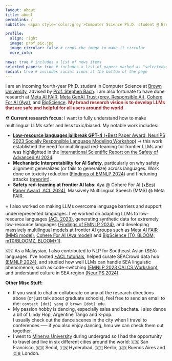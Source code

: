 ```yaml
---
layout: about
title: about
permalink: /
subtitle: <span style='color:grey'>Computer Science Ph.D. student @ Brown University<br>Research Scientist Intern @ <a href='https://ai.meta.com/' style='color:#222222'>Meta AI (FAIR)</a>, Collaborator @ <a href='https://cohere.com/research' style='color:#222222'>Cohere For AI</a></span>

profile:
  align: right
  image: prof_pic.jpg
  image_circular: false # crops the image to make it circular
  more_info: 

news: true # includes a list of news items
selected_papers: true # includes a list of papers marked as "selected={true}"
social: true # includes social icons at the bottom of the page
---
```


I am an incoming fourth-year Ph.D. student in Computer Science at [Brown University](https://cs.brown.edu/), advised by [Prof. Stephen Bach](https://scholar.google.com/citations?user=hs6pGXoAAAAJ&hl=en). I am also fortunate to have done research at [Meta AI FAIR](https://ai.meta.com/research/), [Meta GenAI Trust (prev. Responsible AI)](https://ai.meta.com/research/), [Cohere For AI (Aya)](https://cohere.com/research/aya), and [BigScience](https://bigscience.huggingface.co/). **<span style="color:brown; font-weight: bold;">My broad research vision is to develop LLMs that are safe and helpful for all users around the world.</span>**

⛑️ **Current research focus:** I want to fully understand how to make multilingual LLMs safer and less toxic/biased. My notable work includes:
- [**Low-resource languages jailbreak GPT-4** (&#11089;Best Paper Award, NeurIPS 2023 Socially Responsible Language Modeling Workshop)](https://arxiv.org/abs/2310.02446) &rarr; this work established the need for multilingual red-teaming for frontier LLMs and was highlighted in the [International Scientific Report on the Safety of Advanced AI 2024](https://www.gov.uk/government/publications/international-scientific-report-on-the-safety-of-advanced-ai).
- **Mechanistic Interpretability for AI Safety**, particularly on why safety alignment generalizes (or fails to generalize) across languages. Work done on toxicity reduction ([Findings of EMNLP 2024](https://arxiv.org/abs/2406.16235)) and finetuning attacks ([preprint](https://arxiv.org/abs/2410.18210)).
- **Safety red-teaming at frontier AI labs**: Aya @ Cohere For AI [(&#11089;Best Paper Award, ACL 2024)](https://arxiv.org/abs/2402.07827), Massively Multilingual Speech (MMS) @ Meta FAIR.

⭐️ I also worked on making LLMs overcome language barriers and support underrepresented languages. I've worked on adapting LLMs to low-resource languages [(ACL 2023)](https://arxiv.org/abs/2212.09535), generating synthetic data for extremely low-resource languages [(Findings of EMNLP 2024)](https://arxiv.org/abs/2402.14086), and developing massively multilingual models at frontier AI groups such as [Meta AI FAIR (MMS model)](https://ai.meta.com/research/), [Cohere For AI (Aya model)](https://cohere.com/research/aya) and [BigScience (T0, BLOOM, mT0/BLOOMZ, BLOOM+1)](https://bigscience.huggingface.co/).

<!-- - **Meta AI (FAIR)**: I study how to collect data to make Massively Multilingual Speech models robust to accents.
- **Cohere For AI**: In addition to safety red-teaming the [Aya model](https://arxiv.org/abs/2402.07827), I also worked as a language ambassador for the Malay language for the [Aya dataset](https://arxiv.org/abs/2402.06619).
- **BigScience**: I led the language adaptation project for BLOOM, known as [BLOOM+1](https://arxiv.org/abs/2212.09535). I also helped developed [T0](https://arxiv.org/abs/2110.08207), [BLOOM](https://arxiv.org/abs/2211.05100), and [mT0/BLOOMZ](https://arxiv.org/abs/2211.01786).  -->
  
🇲🇾 As a Malaysian, I also contributed to NLP for Southeast Asian (SEA) languages. I've hosted [*ACL tutorials](https://aclanthology.org/2023.ijcnlp-tutorials.2/), helped curate SEACrowd data hub [(EMNLP 2024)](https://arxiv.org/abs/2406.10118), and studied how well LLMs can handle SEA linguistic phenomenon, such as code-switching [(EMNLP 2023 CALCS Workshop)](https://arxiv.org/abs/2303.13592), and understand culture in SEA region [(NeurIPS 2024)](https://arxiv.org/abs/2406.05967).

**Other Misc Stuff:**
- If you want to chat or collaborate on any of the research directions above (or just talk about graduate schools), feel free to send an email to me: `contact [dot] yong @ brown [dot] edu`.
- My passion hobby is dancing, especially salsa and bachata. I also dance a bit of Lindy Hop, Argentine Tango and K-pop. <br>I usually check out the dance scenes in the city when I travel to conferences ––– if you also enjoy dancing, hmu we can check them out together.
- I went to [Minerva University](https://www.minerva.edu/) during undergrad so I had the opportunity to travel and live in six different cities around the world: 🇺🇸 San Francisco, 🇰🇷 Seoul, 🇮🇳 Hyderabad, 🇩🇪 Berlin, 🇦🇷 Buenos Aires and 🇬🇧 London. 